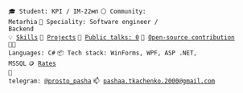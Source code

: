 <code>🎓 Student: KPI / IM-22мп</code>
<code>⚪ Community: Metarhia</code>
<code>👷 Speciality: Software engineer / Backend</code><br>
<code>💡 [Skills](SKILLS.md)</code>
<code>🧻 [Projects](PROJECTS.md)</code>
<code>📢 [Public talks: 0](TALKS.md)</code>
<code>👀 [Open-source contribution](CONTRIBUTION.md)</code><br>
<code>🧑‍💻 Languages: C#</code>
<code>📦 Tech stack: WinForms, WPF, ASP .NET, MSSQL</code>
<code>🪙 [Rates](RATES.md)</code><br>
<code>💬 telegram: [@prosto_pasha](https://telegram.me/prosto_pasha)</code>
<code>📫 [pashaa.tkachenko.2000@gmail.com](mailto:pashaa.tkachenko.2000@gmail.com)</code>
